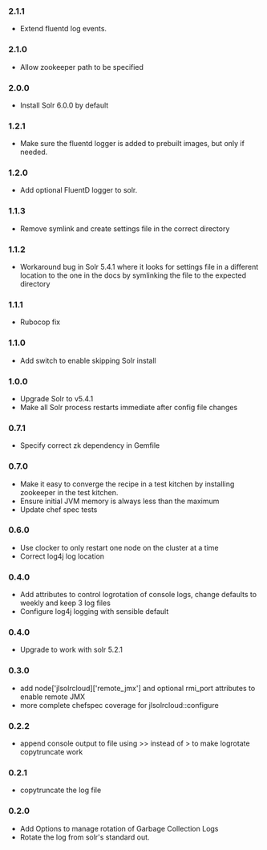 ### 2.1.1
 - Extend fluentd log events.

### 2.1.0
 - Allow zookeeper path to be specified

### 2.0.0
 - Install Solr 6.0.0 by default

### 1.2.1
 - Make sure the fluentd logger is added to prebuilt images, but only if needed.

### 1.2.0
 - Add optional FluentD logger to solr.

### 1.1.3
 - Remove symlink and create settings file in the correct directory

### 1.1.2
 - Workaround bug in Solr 5.4.1 where it looks for settings file in a different
 location to the one in the docs by symlinking the file to the expected
 directory

### 1.1.1
 - Rubocop fix

### 1.1.0
 - Add switch to enable skipping Solr install

### 1.0.0
 - Upgrade Solr to v5.4.1
 - Make all Solr process restarts immediate after config file changes

### 0.7.1
 - Specify correct zk dependency in Gemfile

### 0.7.0
 - Make it easy to converge the recipe in a test kitchen by installing
   zookeeper in the test kitchen.
 - Ensure initial JVM memory is always less than the maximum
 - Update chef spec tests

### 0.6.0
 - Use clocker to only restart one node on the cluster at a time
 - Correct log4j log location

### 0.4.0
 - Add attributes to control logrotation of console logs, change defaults to
   weekly and keep 3 log files
 - Configure log4j logging with sensible default

### 0.4.0
 - Upgrade to work with solr 5.2.1

### 0.3.0
 - add node['jlsolrcloud]['remote_jmx'] and optional rmi_port attributes
   to enable remote JMX
 - more complete chefspec coverage for jlsolrcloud::configure

### 0.2.2
 - append console output to file using >> instead of > to make logrotate
   copytruncate work

### 0.2.1
 - copytruncate the log file

### 0.2.0
 - Add Options to manage rotation of Garbage Collection Logs
 - Rotate the log from solr's standard out.
